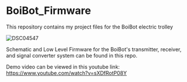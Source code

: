 # BoiBot_Firmware

This repository contains my project files for the BoiBot electric trolley

![DSC04547](https://github.com/user-attachments/assets/d182e492-903c-42df-aaa0-b772206a2dd4)

Schematic and Low Level Firmware for the BoiBot's transmitter, receiver, and signal converter system can be found in this repo.

Demo video can be viewed in this youtube link:
https://www.youtube.com/watch?v=sXDfRotP08Y
